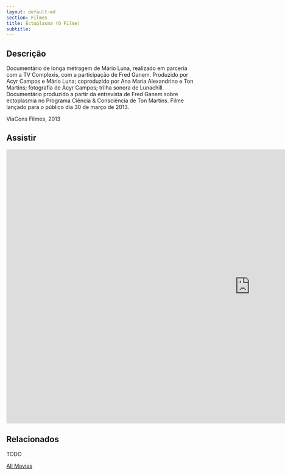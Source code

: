 ```yaml
---
layout: default-md
section: Filmes
title: Ectoplasma (O Filme)
subtitle: 
---
```


## Descrição
Documentário de longa metragem de Mário Luna, realizado em parceria com a TV Complexis, com a participação de Fred Ganem. Produzido por Acyr Campos e Mário Luna; coproduzido por Ana Maria Alexandrino e Ton Martins; fotografia de Acyr Campos; trilha sonora de Lunachill. Documentário produzido a partir da entrevista de Fred Ganem sobre ectoplasmia no Programa Ciência & Consciência de Ton Martins. Filme lançado para o público dia 30 de março de 2013. 

ViaCons Filmes, 2013


## Assistir
<iframe width="1280" height="720" src="https://www.youtube.com/embed/eeSI9Twaus0" frameborder="0" allow="accelerometer; autoplay; encrypted-media; gyroscope; picture-in-picture" allowfullscreen></iframe>

## Relacionados
TODO


<a href="/movies" class="button">All Movies</a>